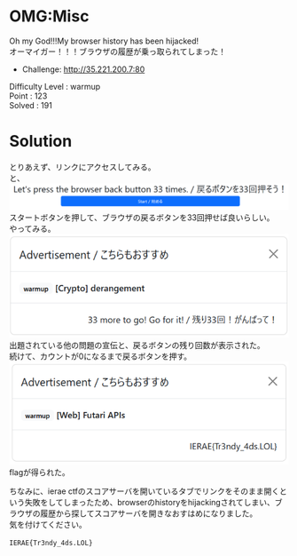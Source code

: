 # OMG:Misc

Oh my God!!!My browser history has been hijacked!\
オーマイガー！！！ブラウザの履歴が乗っ取られてしまった！
* Challenge: http://35.221.200.7:80

Difficulty Level : warmup\
Point : 123\
Solved : 191 

# Solution
とりあえず、リンクにアクセスしてみる。\
と、\
![site_image0](https://github.com/colza12/ctf_writeup/blob/main/IERAE%20CTF%202024/misc/OMG/image/site_image0.png)\
スタートボタンを押して、ブラウザの戻るボタンを33回押せば良いらしい。\
やってみる。\
![site_image1](https://github.com/colza12/ctf_writeup/blob/main/IERAE%20CTF%202024/misc/OMG/image/site_image1.png)\
出題されている他の問題の宣伝と、戻るボタンの残り回数が表示された。\
続けて、カウントが0になるまで戻るボタンを押す。\
![site_image2](https://github.com/colza12/ctf_writeup/blob/main/IERAE%20CTF%202024/misc/OMG/image/site_image2.png)\
flagが得られた。

ちなみに、ierae ctfのスコアサーバを開いているタブでリンクをそのまま開くという失敗をしてしまったため、browserのhistoryをhijackingされてしまい、ブラウザの履歴から探してスコアサーバを開きなおすはめになりました。\
気を付けてください。

`IERAE{Tr3ndy_4ds.LOL}`
